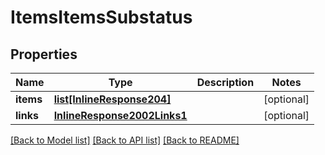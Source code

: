 # ItemsItemsSubstatus

## Properties
Name | Type | Description | Notes
------------ | ------------- | ------------- | -------------
**items** | [**list[InlineResponse204]**](InlineResponse204.md) |  | [optional] 
**links** | [**InlineResponse2002Links1**](InlineResponse2002Links1.md) |  | [optional] 

[[Back to Model list]](../README.md#documentation-for-models) [[Back to API list]](../README.md#documentation-for-api-endpoints) [[Back to README]](../README.md)


